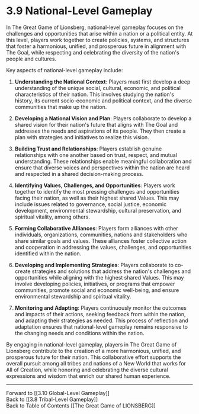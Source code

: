 # 3.9 National-Level Gameplay

In The Great Game of Lionsberg, national-level gameplay focuses on the challenges and opportunities that arise within a nation or a political entity. At this level, players work together to create policies, systems, and structures that foster a harmonious, unified, and prosperous future in alignment with The Goal, while respecting and celebrating the diversity of the nation's people and cultures.

Key aspects of national-level gameplay include:

1.  **Understanding the National Context**: Players must first develop a deep understanding of the unique social, cultural, economic, and political characteristics of their nation. This involves studying the nation's history, its current socio-economic and political context, and the diverse communities that make up the nation.
    
2.  **Developing a National Vision and Plan**: Players collaborate to develop a shared vision for their nation's future that aligns with The Goal and addresses the needs and aspirations of its people. They then create a plan with strategies and initiatives to realize this vision.
    
3.  **Building Trust and Relationships**: Players establish genuine relationships with one another based on trust, respect, and mutual understanding. These relationships enable meaningful collaboration and ensure that diverse voices and perspectives within the nation are heard and respected in a shared decision-making process.
    
4.  **Identifying Values, Challenges, and Opportunities**: Players work together to identify the most pressing challenges and opportunities facing their nation, as well as their highest shared Values. This may include issues related to governance, social justice, economic development, environmental stewardship, cultural preservation, and spiritual vitality, among others.
    
5.  **Forming Collaborative Alliances**: Players form alliances with other individuals, organizations, communities, nations and stakeholders who share similar goals and values. These alliances foster collective action and cooperation in addressing the values, challenges, and opportunities identified within the nation.
    
6.  **Developing and Implementing Strategies**: Players collaborate to co-create strategies and solutions that address the nation's challenges and opportunities while aligning with the highest shared Values. This may involve developing policies, initiatives, or programs that empower communities, promote social and economic well-being, and ensure environmental stewardship and spiritual vitality.
    
7.  **Monitoring and Adapting**: Players continuously monitor the outcomes and impacts of their actions, seeking feedback from within the nation, and adapting their strategies as needed. This process of reflection and adaptation ensures that national-level gameplay remains responsive to the changing needs and conditions within the nation.
    

By engaging in national-level gameplay, players in The Great Game of Lionsberg contribute to the creation of a more harmonious, unified, and prosperous future for their nation. This collaborative effort supports the overall pursuit among all tribes and nations of a New World that works for All of Creation, while honoring and celebrating the diverse cultural expressions and wisdom that enrich our shared human experience.

____

Forward to [[3.10 Global-Level Gameplay]]    
Back to [[3.8 Tribal-Level Gameplay]]  
Back to Table of Contents [[The Great Game of LIONSBERG]]  